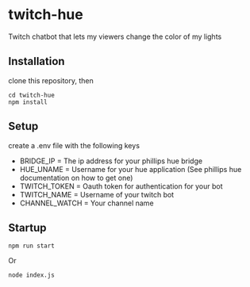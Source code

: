# twitch-hue
Twitch chatbot that lets my viewers change the color of my lights

## Installation 
clone this repository, then
```
cd twitch-hue
npm install
```

## Setup
create a .env file with the following keys
- BRIDGE_IP = The ip address for your phillips hue bridge
- HUE_UNAME = Username for your hue application (See phillips hue documentation on how to get one)
- TWITCH_TOKEN = Oauth token for authentication for your bot
- TWITCH_NAME = Username of your twitch bot
- CHANNEL_WATCH = Your channel name

## Startup
```
npm run start
```
Or
```
node index.js
```
